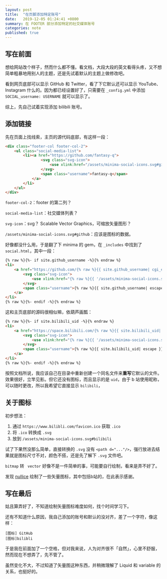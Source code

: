 ```yaml
---
layout: post
title:  "在页脚添加特定账号"
date:   2019-12-05 01:24:41 +0800
summary: 在 FOOTER 部分添加特定的社交媒体账号
categories: note
published: true
---
```


## 写在前面

想给网站改个样子，然而什么都不懂。看文档，大段大段的英文看得头疼，又不想简单粗暴地用别人的主题，还是先试着默认的主题上做修改吧。

看到网页底部可以显示 GitHub 和 Twitter，看了下它默认还可以显示 YouTube、Instagram 什么的。因为都已经设置好了，只需要在 `_config.yml` 中添加 `SOCIAL_username: USERNAME` 就可以显示了。

综上，先自己试着实现添加 bilibili 账号。

## 添加链接

先在页面上找线索，主页的源代码底部，有这样一段：

```html
<div class="footer-col footer-col-2">
    <ul class="social-media-list">
        <li><a href="https://github.com/fantasy-q">
                <svg class="svg-icon">
                    <use xlink:href="/assets/minima-social-icons.svg#github"></use>
                </svg>
                <span class="username">fantasy-q</span>
            </a>
        </li>
    </ul>
</div>
```

`footer-col-2`：footer 的第二列？

`social-media-list`：社交媒体列表？

`svg-icon`：svg？ Scalable Vector Graphics，可缩放矢量图形？

`/assets/minima-social-icons.svg#github`：应该是图标的数据。

好像都没什么用，于是翻了下 minima 的 gem，在 `_includes` 中找到了 `social.html`，其中一段：

```html
{% raw %}{%- if site.github_username -%}{% endraw %}
<li>
    <a href="https://github.com/{% raw %}{{ site.github_username| cgi_escape | escape }}{% endraw %}">
        <svg class="svg-icon">
            <use xlink:href="{% raw %}{{ '/assets/minima-social-icons.svg#github' | relative_url }}{% endraw %}"></use>
        </svg> 
        <span class="username">{% raw %}{{ site.github_username| escape }}{% endraw %}</span>
    </a>
</li>
{% raw %}{%- endif -%}{% endraw %}
```

这和主页底部的源码很相似嘛，依葫芦画瓢：

```html
{% raw %}{%- if site.bilibili_uid -%}{% endraw %}
<li>
    <a href="https://space.bilibili.com/{% raw %}{{ site.bilibili_uid| cgi_escape | escape }}{% endraw %}">
        <svg class="svg-icon">
            <use xlink:href="{% raw %}{{ '/assets/minima-social-icons.svg#bilibili' | relative_url }}{% endraw %}"></use>
        </svg> 
        <span class="username">{% raw %}{{ site.bilibili_uid| escape }}{% endraw %}</span>
    </a>
</li>
{% raw %}{%- endif -%}{% endraw %}
```

按照文档所说，我应该自己在目录中重新创建一个同名文件来**重写**它默认的文件。效果很好，立竿见影。但它还没有图标，而且显示的是 `uid`，由于 b 站使用昵称，可以随时更改，所以我希望它直接显示 `bilibili`，

## 关于图标

初步想法：

1. 通过 `https://www.bilibli.com/favicon.ico` 获取 `.ico`
2. 将 `.ico` 转换成 `.svg`
3. 放到 `/assets/minima-social-icons.svg#bilibili` 

试了下果然没那么简单，直接转换的 `.svg` 没有 `<path d="..."/>`，强行放进去结果就是图标尺寸不对，颜色不搭，还是先了解下 `.svg` 文件吧。

`bitmap` 转 ` vector` 好像不是一件简单的事，可能要自行绘制，看来是弄不好了。

发现 [nullice](https://github.com/nullice/NViconsLib_Silhouette) 绘制了一些矢量图标，其中包括b站的，在此表示感谢。

## 写在最后

姑且算弄好了，不知道绘制矢量图标难度如何，找个时间学习下。

还有不知道什么原因，我自己添加的账号和默认的没对齐，差了一个字符，像这样：

```
[图标] GitHub
[图标]bilibli
```

于是我在前面加了一个空格，但对我来说，人为对齐很不「自然」，心里不舒服，然而现在不想弄了，先不管了。

虽然变化不大，不过知道了矢量图这种东西，并稍微理解了 Liquid 和 variable 的关系，也挺好的。